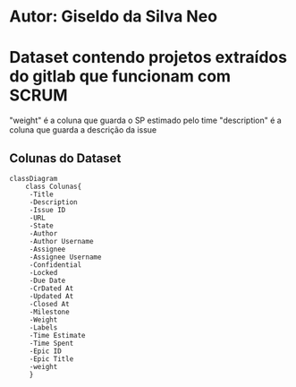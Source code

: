# Autor: Giseldo da Silva Neo
# Dataset contendo projetos extraídos do gitlab que funcionam com SCRUM

"weight" é a coluna que guarda o SP estimado pelo time
"description" é a coluna que guarda a descrição da issue

## Colunas do Dataset
 
   ```mermaid
   classDiagram
       class Colunas{
        -Title
        -Description
        -Issue ID
        -URL
        -State
        -Author
        -Author Username
        -Assignee
        -Assignee Username
        -Confidential
        -Locked
        -Due Date
        -CrDated At
        -Updated At
        -Closed At
        -Milestone
        -Weight
        -Labels
        -Time Estimate
        -Time Spent
        -Epic ID
        -Epic Title
        -weight
        }
   ```
 



   

